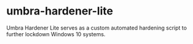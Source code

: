 # umbra-hardener-lite
Umbra Hardener Lite serves as a custom automated hardening script to further lockdown Windows 10 systems. 
